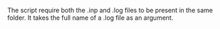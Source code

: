 The script require both the .inp and .log files to be present in the same folder.
It takes the full name of a .log file as an argument.
